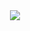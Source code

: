 <div align="center">
  <img src="https://img.shields.io/badge/☄️Mach-4.3.4-red?style=for-the-badge" integrity="Date.now()"/>
</div>
